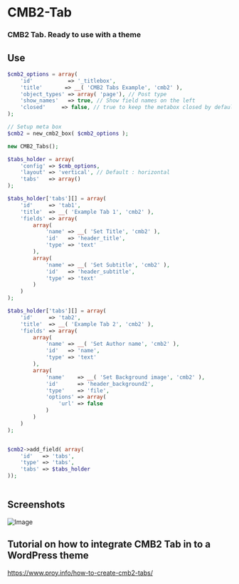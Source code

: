 # CMB2-Tab
### CMB2 Tab. Ready to use with a theme

## Use

```php
$cmb2_options = array(
	'id'           => '_titlebox',
	'title'       => __( 'CMB2 Tabs Example', 'cmb2' ),
	'object_types' => array( 'page'), // Post type
	'show_names'   => true, // Show field names on the left
	'closed'     => false, // true to keep the metabox closed by default	
);

// Setup meta box
$cmb2 = new_cmb2_box( $cmb2_options );

new CMB2_Tabs();

$tabs_holder = array(
	'config' => $cmb_options,
	'layout' => 'vertical', // Default : horizontal
	'tabs'   => array()
);

$tabs_holder['tabs'][] = array(
	'id'     => 'tab1',
	'title'  => __( 'Example Tab 1', 'cmb2' ),
	'fields' => array(
		array(
			'name' => __( 'Set Title', 'cmb2' ),
			'id'   => 'header_title',
			'type' => 'text'
		),
		array(
			'name' => __( 'Set Subtitle', 'cmb2' ),
			'id'   => 'header_subtitle',
			'type' => 'text'
		)			
	)
);

$tabs_holder['tabs'][] = array(
	'id'     => 'tab2',
	'title'  => __( 'Example Tab 2', 'cmb2' ),
	'fields' => array(
		array(
			'name' => __( 'Set Author name', 'cmb2' ),
			'id'   => 'name',
			'type' => 'text'
		),
		array(
			'name'    => __( 'Set Background image', 'cmb2' ),
			'id'      => 'header_background2',
			'type'    => 'file',
			'options' => array(
				'url' => false
			)
		)
	)
);


$cmb2->add_field( array(
	'id'   => 'tabs',
	'type' => 'tabs',
	'tabs' => $tabs_holder
));
  
```
## Screenshots
<img src="https://github.com/improy/CMB2-Tab/raw/master/CMB2-Tab-meta.jpg" alt="Image" style="max-width:100%;">

## Tutorial on how to integrate CMB2 Tab in to a WordPress theme 
https://www.proy.info/how-to-create-cmb2-tabs/

